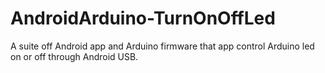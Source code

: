 AndroidArduino-TurnOnOffLed
===========================

A suite off Android app and Arduino firmware that app control Arduino led on or off through Android USB.
